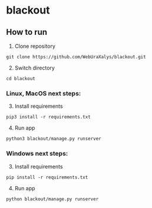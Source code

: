 # blackout

## How to run
1. Clone repository
```
git clone https://github.com/WebUraXalys/blackout.git
```

2. Switch directory
```
cd blackout
```

### Linux, MacOS next steps:

3. Install requirements
```
pip3 install -r requirements.txt
```

4. Run app
```
python3 blackout/manage.py runserver
```


### Windows next steps:

3. Install requirements
```
pip install -r requirements.txt
```

4. Run app
```
python blackout/manage.py runserver
```
